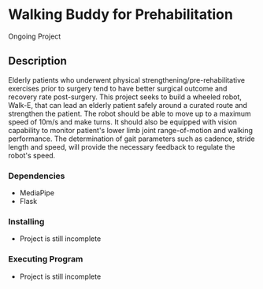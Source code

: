 # Walking Buddy for Prehabilitation #
Ongoing Project

## Description ##
Elderly patients who underwent physical strengthening/pre-rehabilitative exercises prior to surgery tend to have better surgical outcome and recovery rate post-surgery. This project seeks to build a wheeled robot, Walk-E, that can lead an elderly patient safely around a curated route and strengthen the patient. The robot should be able to move up to a maximum speed of 10m/s and make turns. It should also be equipped with vision capability to monitor patient's lower limb joint range-of-motion and walking performance. The determination of gait parameters such as cadence, stride length and speed, will provide the necessary feedback to regulate the robot's speed.

### Dependencies ###
- MediaPipe
- Flask

### Installing ###
- Project is still incomplete

### Executing Program ###
- Project is still incomplete